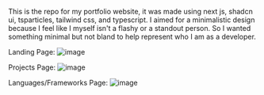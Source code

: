This is the repo for my portfolio website, it was made using next js, shadcn ui, tsparticles, tailwind css, and typescript. I aimed for a minimalistic design because I feel like I myself isn't a flashy or a standout person. So I wanted something minimal but not bland to help represent who I am as a developer.

Landing Page:
![image](https://github.com/JayvonK/MyPortfolio/assets/148283258/2673026d-67bf-4241-a4aa-326de66250dc)

Projects Page:
![image](https://github.com/JayvonK/MyPortfolio/assets/148283258/4b5fb76e-33a5-43c6-9410-463881352085)


Languages/Frameworks Page: 
![image](https://github.com/JayvonK/MyPortfolio/assets/148283258/3f90db32-8a72-44f7-a39b-67887b1571b9)


